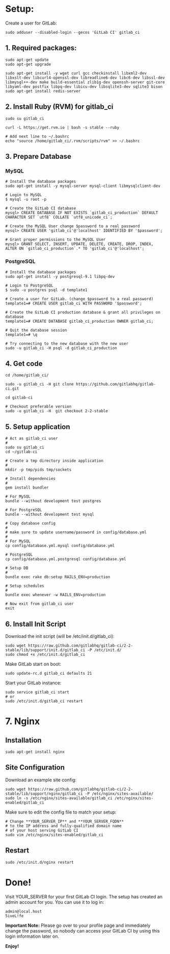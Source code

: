 # Setup:

Create a user for GitLab:

    sudo adduser --disabled-login --gecos 'GitLab CI' gitlab_ci


## 1. Required packages:

    sudo apt-get update
    sudo apt-get upgrade

    sudo apt-get install -y wget curl gcc checkinstall libxml2-dev libxslt-dev libcurl4-openssl-dev libreadline6-dev libc6-dev libssl-dev libmysql++-dev make build-essential zlib1g-dev openssh-server git-core libyaml-dev postfix libpq-dev libicu-dev libsqlite3-dev sqlite3 bison
    sudo apt-get install redis-server 

## 2. Install Ruby (RVM) for gitlab_ci

    sudo su gitlab_ci

    curl -L https://get.rvm.io | bash -s stable --ruby

    # Add next line to ~/.bashrc
    echo "source /home/gitlab_ci/.rvm/scripts/rvm" >> ~/.bashrc


## 3. Prepare Database

### MySQL

    # Install the database packages
    sudo apt-get install -y mysql-server mysql-client libmysqlclient-dev

    # Login to MySQL
    $ mysql -u root -p

    # Create the GitLab CI database
    mysql> CREATE DATABASE IF NOT EXISTS `gitlab_ci_production` DEFAULT CHARACTER SET `utf8` COLLATE `utf8_unicode_ci`;

    # Create the MySQL User change $password to a real password
    mysql> CREATE USER 'gitlab_ci'@'localhost' IDENTIFIED BY '$password';

    # Grant proper permissions to the MySQL User
    mysql> GRANT SELECT, INSERT, UPDATE, DELETE, CREATE, DROP, INDEX, ALTER ON `gitlab_ci_production`.* TO 'gitlab_ci'@'localhost';

### PostgreSQL

    # Install the database packages
    sudo apt-get install -y postgresql-9.1 libpq-dev

    # Login to PostgreSQL
    $ sudo -u postgres psql -d template1

    # Create a user for GitLab. (change $password to a real password)
    template1=# CREATE USER gitlab_ci WITH PASSWORD '$password';

    # Create the GitLab CI production database & grant all privileges on database
    template1=# CREATE DATABASE gitlab_ci_production OWNER gitlab_ci;

    # Quit the database session
    template1=# \q

    # Try connecting to the new database with the new user
    sudo -u gitlab_ci -H psql -d gitlab_ci_production

## 4. Get code 

    cd /home/gitlab_ci/

    sudo -u gitlab_ci -H git clone https://github.com/gitlabhq/gitlab-ci.git

    cd gitlab-ci

    # Checkout preferable version
    sudo -u gitlab_ci -H  git checkout 2-2-stable

## 5. Setup application

    # Act as gitlab_ci user
    #
    sudo su gitlab_ci
    cd ~/gitlab-ci

    # Create a tmp directory inside application
    #
    mkdir -p tmp/pids tmp/sockets

    # Install dependencies
    #
    gem install bundler

    # For MySQL
    bundle --without development test postgres

    # For PostgreSQL
    bundle --without development test mysql

    # Copy database config
    #
    # make sure to update username/password in config/database.yml
    #
    # For MySQL
    cp config/database.yml.mysql config/database.yml

    # PostgreSQL
    cp config/database.yml.postgresql config/database.yml

    # Setup DB
    #
    bundle exec rake db:setup RAILS_ENV=production

    # Setup schedules
    #
    bundle exec whenever -w RAILS_ENV=production

    # Now exit from gitlab_ci user
    exit


## 6. Install Init Script

Download the init script (will be /etc/init.d/gitlab_ci):

    sudo wget https://raw.github.com/gitlabhq/gitlab-ci/2-2-stable/lib/support/init.d/gitlab_ci -P /etc/init.d/
    sudo chmod +x /etc/init.d/gitlab_ci

Make GitLab start on boot:

    sudo update-rc.d gitlab_ci defaults 21


Start your GitLab instance:

    sudo service gitlab_ci start
    # or
    sudo /etc/init.d/gitlab_ci restart


# 7. Nginx


## Installation
    sudo apt-get install nginx

## Site Configuration

Download an example site config:

    sudo wget https://raw.github.com/gitlabhq/gitlab-ci/2-2-stable/lib/support/nginx/gitlab_ci -P /etc/nginx/sites-available/
    sudo ln -s /etc/nginx/sites-available/gitlab_ci /etc/nginx/sites-enabled/gitlab_ci

Make sure to edit the config file to match your setup:

    # Change **YOUR_SERVER_IP** and **YOUR_SERVER_FQDN**
    # to the IP address and fully-qualified domain name
    # of your host serving GitLab CI
    sudo vim /etc/nginx/sites-enabled/gitlab_ci

## Restart

    sudo /etc/init.d/nginx restart


# Done!


Visit YOUR_SERVER for your first GitLab CI login.
The setup has created an admin account for you. You can use it to log in:

    admin@local.host
    5iveL!fe

**Important Note:**
Please go over to your profile page and immediately change the password, so
nobody can access your GitLab CI by using this login information later on.

**Enjoy!**

